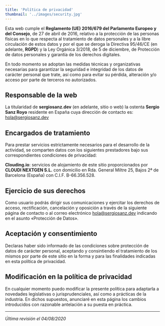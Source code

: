 ```yaml
---
title: 'Política de privacidad'
thumbnail: '../images/security.jpg'
---
```


Esta web cumple el **Reglamento (UE) 2016/679 del Parlamento Europeo y del Consejo**, de 27 de abril de 2016, relativo a la protección de las personas físicas en lo que respecta al tratamiento de datos personales y a la libre circulación de estos datos y por el que se deroga la Directiva 95/46/CE (en adelante, **RGPD**) y la Ley Orgánica 3/2018, de 5 de diciembre, de Protección de datos personales y garantía de los derechos digitales.

En todo momento se adoptan las medidas técnicas y organizativas necesarias para garantizar la seguridad e integridad de los datos de carácter personal que trate, así como para evitar su pérdida, alteración y/o acceso por parte de terceros no autorizados.

## Responsable de la web

La titularidad de **sergiosanz.dev** (en adelante, sitio o web) la ostenta **Sergio Sanz Royo** residente en España cuya dirección de contacto es: [hola@sergiosanz.dev](mailto:hola@sergiosanz.dev)

## Encargados de tratamiento

Para prestar servicios estrictamente necesarios para el desarrollo de la actividad, se comparten datos con los siguientes prestadores bajo sus correspondientes condiciones de privacidad:

**Clouding.io**: servicios de alojamiento de este sitio proporcionados por **CLOUDI NEXTGEN S.L.** con domicilio en Rda. General Miltre 25, Bajos 2ª de Barcelona (España) con C.I.F. B-66.356.528.

## Ejercicio de sus derechos

Como usuario podrás dirigir sus comunicaciones y ejercitar los derechos de acceso, rectificación, cancelación y oposición a través de la siguiente página de contacto o al correo electrónico [hola@sergiosanz.dev](mailto:hola@sergiosanz.dev) indicando en el asunto «Protección de Datos».

## Aceptación y consentimiento

Declaras haber sido informado de las condiciones sobre protección de datos de carácter personal, aceptando y consintiendo el tratamiento de los mismos por parte de este sitio en la forma y para las finalidades indicadas en esta política de privacidad.

## Modificación en la política de privacidad

En cualquier momento puedo modificar la presente política para adaptarla a novedades legislativas o jurisprudenciales, así como a prácticas de la industria. En dichos supuestos, anunciaré en esta página los cambios introducidos con razonable antelación a su puesta en práctica.

* * *

*Última revisión el 04/08/2020*
